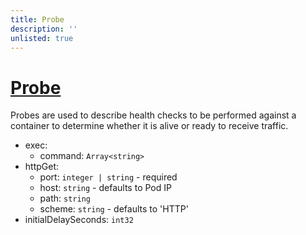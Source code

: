 ```yaml
---
title: Probe
description: ''
unlisted: true
---
```


# [Probe](ttps://kubernetes.io/docs/reference/kubernetes-api/workload-resources/pod-v1/#Probe)

Probes are used to describe health checks to be performed against a container to determine whether it is alive or ready to receive traffic.

- exec:
    - command: `Array<string>`
- httpGet:
    - port: `integer | string` - required
    - host: `string` - defaults to Pod IP
    - path: `string`
    - scheme: `string` - defaults to 'HTTP'
- initialDelaySeconds: `int32`
